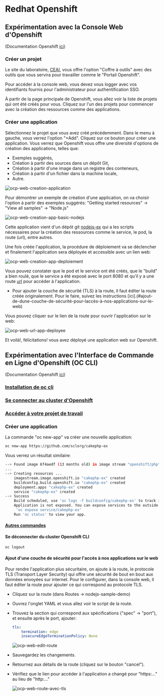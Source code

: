 # Redhat Openshift

## Expérimentation avec la Console Web d'Openshift
(Documentation Openshift [ici](https://docs.openshift.com/container-platform/4.10/web_console/odc-about-developer-perspective.html))
### Créer un projet
Le site du laboratoire, [CEAI](https://ceai.cqen.ca/), vous offre l'option  "Coffre à outils" avec des outils que vous servira pour travailler comme le "Portail Openshift". 

Pour accéder à la console web, vous devez vous logger avec vos identifiants fournis pour l'administrateur pour authentification SSO.

À partir de la page principale de Openshift, vous allez voir la liste de projets qui ont été créés pour vous. Cliquez sur l'un des projets pour commencer avec la création des ressources comme des applications.

### Créer une application
Sélectionnez le projet que vous avez créé précédemment.
Dans le menu à gauche, vous verrez l'option "+Add". Cliquez sur ce bouton pour créer une application.
Vous verrez que Openshift vous offre une diversité d'options de création des applications, telles que: 
- Exemples suggérés, 
- Création à partir des sources dans un dépôt Git, 
- Création à partir d'une image dans un registre des conteneurs, 
- Création à partir d'un fichier dans la machine locale, 
- Autre.

![ocp-web-creation-application](images/ocp-web-console-create-application.png)

Pour démontrer un exemple de création d'une application, on va choisir l'option à partir des exemples suggérés: "Getting started resources" -> "View all samples" -> "Node.js"

![ocp-web-creation-app-basic-nodejs](images/ocp-web-console-create-app-sample-nodejs.png)

Cette application vient d'un dépôt git [nodejs-ex](https://github.com/sclorg/nodejs-ex) qui a les scripts nécessaires pour la création des ressources comme le service, le pod, la route (url), entre autres.

Une fois créée l'application, la procédure de déploiement va se déclencher et finalement l'application sera déployée et accessible avec un lien web:

![ocp-web-creation-app-deploiement](images/ocp-web-console-create-project-deployment.png)

Vous pouvez constater que le pod et le service ont été créés, que le "build" a bien roulé, que le service a été exposé avec le port 8080 et qu'il y a une route [url](https://nodejs-sample-demo-guide-openshift-project.apps.dev.openshift.cqen.ca/) pour accéder à l'application.

* Pour ajouter la couche de sécurité (TLS) à la route, il faut éditer la route créée originalement. Pour le faire, suivez les instructions [ici].(#ajout-de-dune-couche-de-sécurité-pour-laccès-à-nos-applications-sur-le-web)

Vous pouvez cliquer sur le lien de la route pour ouvrir l'application sur le web:

![ocp-web-url-app-deployee](images/ocp-web-console-deployed-app-url.png)

Et voilà!, félicitations! vous avez déployé une application web sur Openshift.

## Expérimentation avec l'Interface de Commande en Ligne d'Openshift (OC CLI) 
(Documentation Openshift [ici](https://docs.openshift.com/container-platform/4.8/cli_reference/openshift_cli/getting-started-cli.html))
### [Installation de oc cli](Outils/OC/README.md#installation-de-openshift-cli-oc)
### [Se connecter au cluster d'Openshift](Outils/OC/README.md#se-connecter-au-cluster-dopenshift)
### [Accéder à votre projet de travail](Outils/OC/README.md#accéder-à-votre-projet-de-travail)

### Créer une application
La commande "oc new-app" va créer une nouvelle application:
```bash
oc new-app https://github.com/sclorg/cakephp-ex
```
Vous verrez un résultat similaire:
```bash
--> Found image 6f4aedf (13 months old) in image stream "openshift/php" under tag "7.4-ubi8" for "php"
...
--> Creating resources ...
    imagestream.image.openshift.io "cakephp-ex" created
    buildconfig.build.openshift.io "cakephp-ex" created
    deployment.apps "cakephp-ex" created
    service "cakephp-ex" created
--> Success
    Build scheduled, use 'oc logs -f buildconfig/cakephp-ex' to track its progress.
    Application is not exposed. You can expose services to the outside world by executing one or more of the commands below:
     'oc expose service/cakephp-ex' 
    Run 'oc status' to view your app.
```
#### [Autres commandes](Outils/OC/README.md#autres-commandes)

#### Se déconnecter du cluster Openshift CLI
```bash
oc logout
```

#### Ajout d'une couche de sécurité pour l'accès à nos applications sur le web

Pour rendre l'application plus sécuritaire, on ajoute à la route, le protocole TLS (Transport Layer Security) qui offre une sécurité de bout en bout aux données envoyées sur internet. Pour le configurer, dans la console web, il faut éditer la route pour ajouter ce qui correspond au protocole TLS.
* Cliquez sur la route (dans Routes -> nodejs-sample-demo)
* Ouvrez l'onglet YAML et vous allez voir le script de la route.
* Trouvez la section qui correspond aux spécifications ("spec" -> "port"), et ensuite après le port, ajouter:
    ```yaml
    tls:
        termination: edge
        insecureEdgeTerminationPolicy: None
    ```
    ![ocp-web-edit-route](images/ocp-web-console-edit-route.png)
* Sauvegardez les changements.
* Retournez aux détails de la route (cliquez sur le bouton "cancel").
* Vérifiez que le lien pour accéder à l'application a changé pour "https:..." au lieu de "http:..."

    ![ocp-web-route-avec-tls](images/ocp-web-console-route-with-tls.png)
